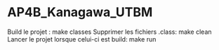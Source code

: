 # AP4B_Kanagawa_UTBM

Build le projet : make classes
Supprimer les fichiers .class: make clean
Lancer le projet lorsque celui-ci est build: make run